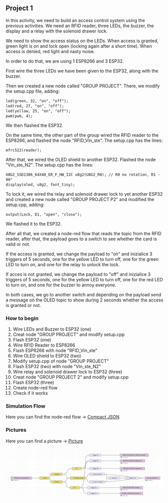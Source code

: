 
## Project 1
In this activity, we need to build an access control system using the previous activities. We need an RFID reader, three LEDs, the buzzer, the display and a relay with the solenoid drawer lock. 

We need to show the access status on the LEDs. When access is granted, green light is on  and lock open (locking again after a short time). When access is denied, red light and nasty noise.

In order to do that, we are using 1 ESP8266 and 3 ESP32.

First wire the three LEDs we have been given to the ESP32, along with the buzzer. 

Then we created a new node called "GROUP PROJECT". There, we modify the setup.cpp
file, adding:

	led(green, 32, "on", "off");
	led(red, 27, "on", "off");
	led(yellow, 25, "on", "off");
	pwm(pwm, 4);

We then flashed the ESP32.

On the same time, the other part of the group wired the RFID reader to the ESP8266, and flashed the node "RFID_Vin_ste". The setup.cpp has the lines:

	mfrc522(reader);

After that, we wired the OLED shield to another ESP32. Flashed the node "Vin_ste_N2". The setup.cpp has the lines:

	U8G2_SSD1306_64X48_ER_F_HW_I2C u8g2(U8G2_R0); // R0 no rotation, R1 - 90°
	display(oled, u8g2, font_tiny);

To lock it, we wired the relay and solenoid drawer lock to yet another ESP32 and created a new node called "GROUP PROJECT P2" and modified the setup.cpp, adding:

	output(Lock, D1, "open", "close");

We flashed it to the ESP32.

After all that, we created a node-red flow that reads the topic from the RFID reader, after that, the payload goes to a switch to see whether the card is valid or not.

If the access is granted, we change the payload to "on" and inizialice 3 triggers of 5 seconds, one for the yellow LED to turn off, one for the green LED to turn on, and one for the relay to unlock the lock.

If acces is not granted, we change the payload to "off" and inizialice 3 triggers of 5 seconds, one for the yellow LED to turn off, one for the red LED to turn on, and one for the buzzer to annoy everyone.

In both cases, we go to another switch and depending on the payload send a message on the OLED topic to show during 2 seconds whether the access is granted or not.

### How to begin
1. Wire LEDs and Buzzer to ESP32 (one)
2. Creat node "GROUP PROJECT" and modify setup.cpp
3. Flash ESP32 (one)
4. Wire RFID Reader to ESP8266 
5. Flash ESP8266 with node "RFID_Vin_ste"
6. Wire OLED shield to ESP32 (two)
7. Modify setup.cpp of node "GROUP PROJECT"
8. Flash ESP32 (two) with node "Vin_ste_N2" 
9. Wire relay and solenoid drawer lock to ESP32 (three)
10. Creat node "GROUP PROJECT 2" and modify setup.cpp
11. Flash ESP32 (three)
12. Create node-red flow
13. Check if it works

### Simulation Flow
Here you can find the node-red flow -> [Compact JSON](/Teamfolder/exercises/)

### Pictures
Here you can find a picture -> [Picture](/Teamfolder/pictures/)

<img src="../pictures/node flow.png" width="auto" />

